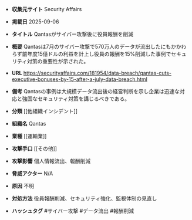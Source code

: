 - **収集元サイト**
Security Affairs

- **掲載日**
2025-09-06

- **タイトル**
Qantasがサイバー攻撃後に役員報酬を削減

- **概要**
Qantasは7月のサイバー攻撃で570万人のデータが流出したにもかかわらず前年度15億ドルの利益を計上し役員の報酬を15%削減した事例でセキュリティ対策の重要性が示された。

- **URL**
https://securityaffairs.com/181954/data-breach/qantas-cuts-executive-bonuses-by-15-after-a-july-data-breach.html

- **備考**
Qantasの事例は大規模データ流出後の経営判断を示し企業は迅速な対応と強固なセキュリティ対策を講じるべきである。

- **分類**
[[他組織インシデント]]

- **組織名**
Qantas

- **業種**
[[運輸業]]

- **攻撃手口**
[[その他]]

- **攻撃影響**
個人情報流出、報酬削減

- **脅威アクター**
N/A

- **原因**
不明

- **対処方法**
役員報酬削減、セキュリティ強化、監視体制の見直し

- **ハッシュタグ**
#サイバー攻撃 #データ流出 #報酬削減
